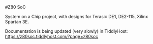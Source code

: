 #Z80 SoC

System on a Chip project, with designs for Terasic DE1, DE2-115, Xilinx Spartan 3E.

Documentation is being updated (very slowly) in TiddlyHost: https://z80soc.tiddlyhost.com/?page=z80soc

